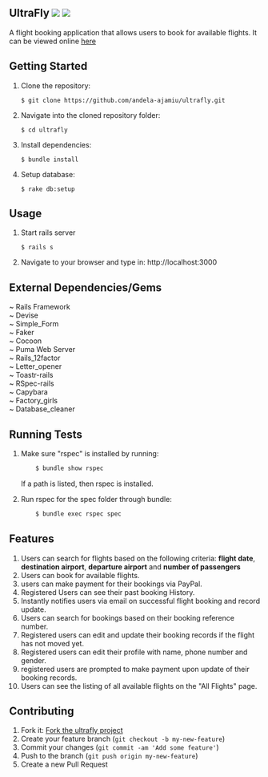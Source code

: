 ## UltraFly <a href="https://codeclimate.com/github/andela-ajamiu/ultrafly"><img src="https://codeclimate.com/github/andela-ajamiu/ultrafly/badges/gpa.svg" /></a> </a><a href="https://codeclimate.com/github/andela-ajamiu/ultrafly"><img src="https://codeclimate.com/github/andela-ajamiu/ultrafly/badges/issue_count.svg" /></a>

A flight booking application that allows users to book for available flights. It can be viewed online [here](https://ultrafly.herokuapp.com)
## Getting Started
1. Clone the repository:
    ````
    $ git clone https://github.com/andela-ajamiu/ultrafly.git
    ````

2. Navigate into the cloned repository folder:
    ```
    $ cd ultrafly
    ```

3. Install dependencies:
    ```
    $ bundle install
    ```

4. Setup database:
    ```
    $ rake db:setup
    ```


## Usage
1. Start rails server
    ```
    $ rails s
    ```

2. Navigate to your browser and type in: http://localhost:3000

## External Dependencies/Gems

~ Rails Framework<br>
~ Devise<br>
~ Simple_Form<br>
~ Faker<br>
~ Cocoon<br>
~ Puma Web Server<br>
~ Rails_12factor<br>
~ Letter_opener<br>
~ Toastr-rails<br>
~ RSpec-rails<br>
~ Capybara<br>
~ Factory_girls<br>
~ Database_cleaner


## Running Tests

1. Make sure "rspec" is installed by running:
    ```sh
        $ bundle show rspec
    ```
    If a path is listed, then rspec is installed.

2. Run rspec for the spec folder through bundle:
    ```sh
        $ bundle exec rspec spec
    ```


## Features

1. Users can search for flights based on the following criteria: **flight date**, **destination airport**, **departure airport** and **number of passengers**
2. Users can book for available flights.
3. users can make payment for their bookings via PayPal.
4. Registered Users can see their past booking History.
5. Instantly notifies users via email on successful flight booking and record update.
6. Users can search for bookings based on their booking reference number.
7. Registered users can edit and update their booking records if the flight has not moved yet.
8. Registered users can edit their profile with name, phone number and gender.
9. registered users are prompted to make payment upon update of their booking records.
10. Users can see the listing of all available flights on the "All Flights" page.



## Contributing

1. Fork it: [Fork the ultrafly project](https://github.com/andela-ajamiu/ultrafly/fork)
2. Create your feature branch (`git checkout -b my-new-feature`)
3. Commit your changes (`git commit -am 'Add some feature'`)
4. Push to the branch (`git push origin my-new-feature`)
5. Create a new Pull Request